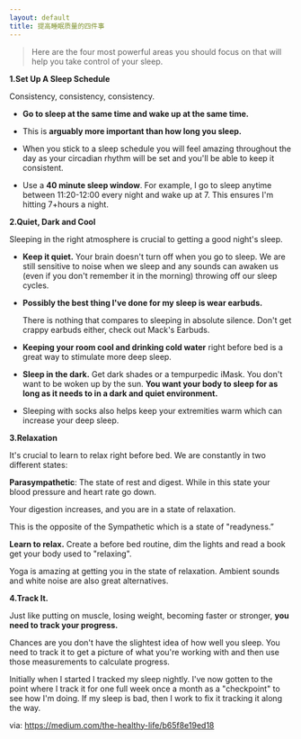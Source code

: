 ```yaml
---
layout: default
title: 提高睡眠质量的四件事
---
```


>Here are the four most powerful areas you should focus on that will help you take control of your sleep.

**1.Set Up A Sleep Schedule**

Consistency, consistency, consistency.

+ **Go to sleep at the same time and wake up at the same time.**

+ This is **arguably more important than how long you sleep.**

+ When you stick to a sleep schedule you will feel amazing throughout the day as your circadian rhythm will be set and you'll be able to keep it consistent.

+ Use a **40 minute sleep window**. For example, I go to sleep anytime between 11:20-12:00 every night and wake up at 7. This ensures I'm hitting 7+hours a night.

**2.Quiet, Dark and Cool**

Sleeping in the right atmosphere is crucial to getting a good night's sleep.


+ **Keep it quiet.** Your brain doesn't turn off when you go to sleep. We are still sensitive to noise when we sleep and any sounds can awaken us (even if you don't remember it in the morning) throwing off our sleep cycles.

+ **Possibly the best thing I've done for my sleep is wear earbuds.**

  There is nothing that compares to sleeping in absolute silence. Don't get crappy earbuds either, check out Mack's Earbuds.

+ **Keeping your room cool and drinking cold water** right before bed is a great way to stimulate more deep sleep.

+ **Sleep in the dark.** Get dark shades or a tempurpedic iMask. You don't want to be woken up by the sun. **You want your body to sleep for as long as it needs to in a dark and quiet environment.**

+ Sleeping with socks also helps keep your extremities warm which can increase your deep sleep.

**3.Relaxation**

It's crucial to learn to relax right before bed. We are constantly in two different states:

**Parasympathetic**: The state of rest and digest. While in this state your blood pressure and heart rate go down. 

Your digestion increases, and you are in a state of relaxation.

This is the opposite of the Sympathetic which is a state of "readyness.”

**Learn to relax.** Create a before bed routine, dim the lights and read a book get your body used to "relaxing". 

Yoga is amazing at getting you in the state of 
relaxation. Ambient sounds and white noise are also great alternatives.

**4.Track It.**

Just like putting on muscle, losing weight, becoming faster or stronger, **you need to track your progress.**

Chances are you don't have the slightest idea of how well you sleep. You need to track it to get a picture of what you're working with and then use those measurements to calculate progress.

Initially when I started I tracked my sleep nightly. I've now gotten to the point where I track it for one full week once a month as a "checkpoint" to see how I'm doing. If my sleep is bad, then I work to fix it tracking it along the way.

via: <https://medium.com/the-healthy-life/b65f8e19ed18>